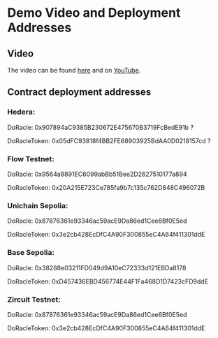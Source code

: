# Demo Video and Deployment Addresses

## Video

The video can be found [here](./video.mp3) and on [YouTube](https://youtube.com).

## Contract deployment addresses

### Hedera:

DoRacle: 0x907894aC9385B230672E475670B3719FcBedE91b ?

DoRacleToken: 0x05dFC93818f4BB2FE68903925BdAA0D0218157cd ?

### Flow Testnet:

DoRacle: 0x9564a8891EC6099abBb51Bee2D2627510177a894

DoRacleToken: 0x20A215E723Ce785fa9b7c135c762D848C496072B

### Unichain Sepolia:

DoRacle: 0x87876361e93346ac59acE9Da86ed1Cee6Bf0E5ed

DoRacleToken: 0x3e2cb428EcDfC4A90F300855eC4A64f411301ddE

### Base Sepolia:

DoRacle: 0x38288e03211FD049d9A10eC72333d121EBDa8178

DoRacleToken: 0xD457436EBD456774E44F1Fa468D1D7423cFD9ddE

### Zircuit Testnet:

DoRacle: 0x87876361e93346ac59acE9Da86ed1Cee6Bf0E5ed

DoRacleToken: 0x3e2cb428EcDfC4A90F300855eC4A64f411301ddE

